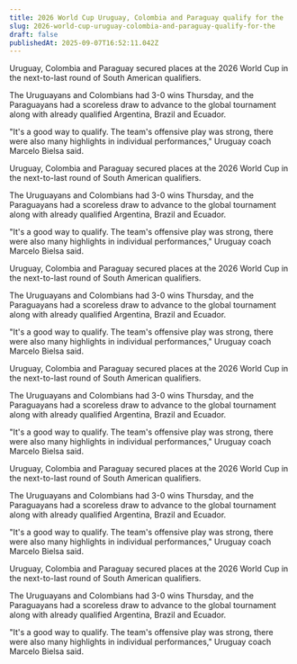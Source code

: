 ```yaml
---
title: 2026 World Cup Uruguay, Colombia and Paraguay qualify for the 
slug: 2026-world-cup-uruguay-colombia-and-paraguay-qualify-for-the
draft: false
publishedAt: 2025-09-07T16:52:11.042Z
---
```


Uruguay, Colombia and Paraguay secured places at the 2026 World Cup in the next-to-last round of South American qualifiers.

The Uruguayans and Colombians had 3-0 wins Thursday, and the Paraguayans had a scoreless draw to advance to the global tournament along with already qualified Argentina, Brazil and Ecuador.

"It's a good way to qualify. The team's offensive play was strong, there were also many highlights in individual performances," Uruguay coach Marcelo Bielsa said.


Uruguay, Colombia and Paraguay secured places at the 2026 World Cup in the next-to-last round of South American qualifiers.

The Uruguayans and Colombians had 3-0 wins Thursday, and the Paraguayans had a scoreless draw to advance to the global tournament along with already qualified Argentina, Brazil and Ecuador.

"It's a good way to qualify. The team's offensive play was strong, there were also many highlights in individual performances," Uruguay coach Marcelo Bielsa said.





Uruguay, Colombia and Paraguay secured places at the 2026 World Cup in the next-to-last round of South American qualifiers.

The Uruguayans and Colombians had 3-0 wins Thursday, and the Paraguayans had a scoreless draw to advance to the global tournament along with already qualified Argentina, Brazil and Ecuador.

"It's a good way to qualify. The team's offensive play was strong, there were also many highlights in individual performances," Uruguay coach Marcelo Bielsa said.


Uruguay, Colombia and Paraguay secured places at the 2026 World Cup in the next-to-last round of South American qualifiers.

The Uruguayans and Colombians had 3-0 wins Thursday, and the Paraguayans had a scoreless draw to advance to the global tournament along with already qualified Argentina, Brazil and Ecuador.

"It's a good way to qualify. The team's offensive play was strong, there were also many highlights in individual performances," Uruguay coach Marcelo Bielsa said.

Uruguay, Colombia and Paraguay secured places at the 2026 World Cup in the next-to-last round of South American qualifiers.

The Uruguayans and Colombians had 3-0 wins Thursday, and the Paraguayans had a scoreless draw to advance to the global tournament along with already qualified Argentina, Brazil and Ecuador.

"It's a good way to qualify. The team's offensive play was strong, there were also many highlights in individual performances," Uruguay coach Marcelo Bielsa said.


Uruguay, Colombia and Paraguay secured places at the 2026 World Cup in the next-to-last round of South American qualifiers.

The Uruguayans and Colombians had 3-0 wins Thursday, and the Paraguayans had a scoreless draw to advance to the global tournament along with already qualified Argentina, Brazil and Ecuador.

"It's a good way to qualify. The team's offensive play was strong, there were also many highlights in individual performances," Uruguay coach Marcelo Bielsa said.

